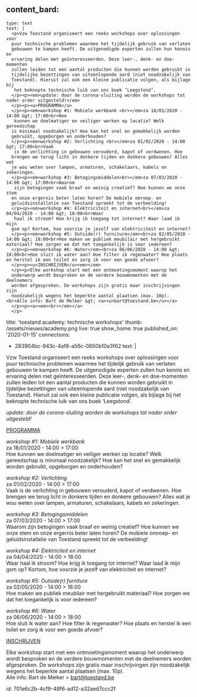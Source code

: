 content_bard:
  -
    type: text
    text: |
      <p>Vzw Toestand organiseert een reeks workshops over oplossingen voor 
      puur technische problemen waarmee het tijdelijk gebruik van verlaten 
      gebouwen te kampen heeft. De uitgenodigde experten zullen hun kennis en 
      ervaring delen met geïnteresseerden. Deze leer-, denk- en doe-momenten 
      zullen leiden tot een aantal producten die kunnen worden gebruikt in 
      tijdelijke bezettingen van uiteenlopende aard (niet noodzakelijk van 
      Toestand). Hieruit zal ook een kleine publicatie volgen, als bijlage bij
       het beknopte technische luik van ons boek ‘Leegstond’.
      </p><p><em>update: door de corona-sluiting worden de workshops tot nader order uitgesteld!</em>
      </p><p><u>PROGRAMMA</u>
      </p><p><em>workshop #1: Mobiele werkbank <br></em>za 18/01/2020 - 14:00 &gt; 17:00<br>Hoe
       kunnen we doelmatiger en veiliger werken op locatie? Welk gereedschap 
      is minimaal noodzakelijk? Hoe kan het snel en gemakkelijk worden 
      gebruikt, opgeborgen en onderhouden?
      </p><p><em>workshop #2: Verlichting <br></em>za 01/02/2020 - 14:00 &gt; 17:00<br>Vaak
       is de verlichting in gebouwen verouderd, kapot of verdwenen. Hoe 
      brengen we terug licht in donkere tijden en donkere gebouwen? Alles wat 
      je wou weten over lampen, armaturen, schakelaars, kabels en zekeringen.
      </p><p><em>workshop #3: Betogingsmiddelen<br></em>za 07/03/2020 - 14:00 &gt; 17:00<br>Waarom
       zijn betogingen vaak braaf en weinig creatief? Hoe kunnen we onze stem 
      en onze ergernis beter laten horen? De mobiele omroep- en 
      geluidsinstallatie van Toestand spreekt tot de verbeelding!
      </p><p><em>workshop #4: Elektriciteit en internet<br></em>za 04/04/2020 - 14:00 &gt; 18:00<br>Waar
       haal ik stroom? Hoe krijg ik toegang tot internet? Waar laad ik mijn 
      gsm op? Kortom, hoe voorzie je jezelf van elektriciteit en internet?
      </p><p><em>workshop #5: Outside(r) furniture</em><br>za 02/05/2020 - 14:00 &gt; 18:00<br>Hoe maken we publiek meubilair met hergebruikt materiaal? Hoe zorgen we dat het toegankelijk is voor iedereen?
      </p><p><em>workshop #6: Water</em><br>za 06/06/2020 - 14:00 &gt; 18:00<br>Hoe sluit ik water aan? Hoe filter ik regenwater? Hoe plaats en herstel ik een toilet en zorg ik voor een goede afvoer?
      </p><p><u>INSCHRIJVEN</u><em></em>
      </p><p>Elke workshop start met een ontmoetingsmoment waarop het 
      onderwerp wordt besproken en de verdere bouwmomenten met de deelnemers 
      worden afgesproken. De workshops zijn gratis maar inschrijvingen zijn 
      noodzakelijk wegens het beperkte aantal plaatsen (max. 10p). <br>Alle info: Bart de Melker &gt; <a><u>bart@toestand.be</u></a>
      </p><p><a><em><br></em></a>
      </p>
title: 'toestand academy: technische workshops'
thumb: /assets/nieuws/academy.png
live: true
show_home: true
published_on: '2020-01-15'
connections:
  - 283904bc-943c-4af8-a56c-0850b10a3f62
text: |
  <p>Vzw Toestand organiseert een reeks workshops over oplossingen voor puur technische problemen waarmee het tijdelijk gebruik van verlaten gebouwen te kampen heeft. De uitgenodigde experten zullen hun kennis en ervaring delen met geïnteresseerden. Deze leer-, denk- en doe-momenten zullen leiden tot een aantal producten die kunnen worden gebruikt in tijdelijke bezettingen van uiteenlopende aard (niet noodzakelijk van Toestand). Hieruit zal ook een kleine publicatie volgen, als bijlage bij het beknopte technische luik van ons boek ‘Leegstond’.
  </p>
  <p><em>update: door de corona-sluiting worden de workshops tot nader order uitgesteld!</em>
  </p>
  <p><u>PROGRAMMA</u>
  </p>
  <p><em>workshop #1: Mobiele werkbank <br></em>za 18/01/2020 - 14:00 &gt; 17:00<br>Hoe kunnen we doelmatiger en veiliger werken op locatie? Welk gereedschap is minimaal noodzakelijk? Hoe kan het snel en gemakkelijk worden gebruikt, opgeborgen en onderhouden?
  </p>
  <p><em>workshop #2: Verlichting <br></em>za 01/02/2020 - 14:00 &gt; 17:00<br>Vaak is de verlichting in gebouwen verouderd, kapot of verdwenen. Hoe brengen we terug licht in donkere tijden en donkere gebouwen? Alles wat je wou weten over lampen, armaturen, schakelaars, kabels en zekeringen.
  </p>
  <p><em>workshop #3: Betogingsmiddelen<br></em>za 07/03/2020 - 14:00 &gt; 17:00<br>Waarom zijn betogingen vaak braaf en weinig creatief? Hoe kunnen we onze stem en onze ergernis beter laten horen? De mobiele omroep- en geluidsinstallatie van Toestand spreekt tot de verbeelding!
  </p>
  <p><em>workshop #4: Elektriciteit en internet<br></em>za 04/04/2020 - 14:00 &gt; 18:00<br>Waar haal ik stroom? Hoe krijg ik toegang tot internet? Waar laad ik mijn gsm op? Kortom, hoe voorzie je jezelf van elektriciteit en internet?
  </p>
  <p><em>workshop #5: Outside(r) furniture</em><br>za 02/05/2020 - 14:00 &gt; 18:00<br>Hoe maken we publiek meubilair met hergebruikt materiaal? Hoe zorgen we dat het toegankelijk is voor iedereen?
  </p>
  <p><em>workshop #6: Water</em><br>za 06/06/2020 - 14:00 &gt; 18:00<br>Hoe sluit ik water aan? Hoe filter ik regenwater? Hoe plaats en herstel ik een toilet en zorg ik voor een goede afvoer?
  </p>
  <p><u>INSCHRIJVEN</u><em></em>
  </p>
  <p>Elke workshop start met een ontmoetingsmoment waarop het onderwerp wordt besproken en de verdere bouwmomenten met de deelnemers worden afgesproken. De workshops zijn gratis maar inschrijvingen zijn noodzakelijk wegens het beperkte aantal plaatsen (max. 10p). <br>Alle info: Bart de Melker &gt; <a><u>bart@toestand.be</u></a>
  </p>
  <p><a><em></em></a>
  </p>
id: 701e6c2b-4cf9-48f6-ad12-a32aed7ccc2f
